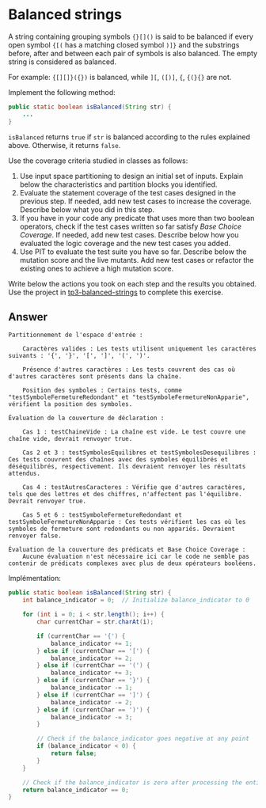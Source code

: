 # Balanced strings

A string containing grouping symbols `{}[]()` is said to be balanced if every open symbol `{[(` has a matching closed symbol `)]}` and the substrings before, after and between each pair of symbols is also balanced. The empty string is considered as balanced.

For example: `{[][]}({})` is balanced, while `][`, `([)]`, `{`, `{(}{}` are not.

Implement the following method:

```java
public static boolean isBalanced(String str) {
    ...
}
```

`isBalanced` returns `true` if `str` is balanced according to the rules explained above. Otherwise, it returns `false`.

Use the coverage criteria studied in classes as follows:

1. Use input space partitioning to design an initial set of inputs. Explain below the characteristics and partition blocks you identified.
2. Evaluate the statement coverage of the test cases designed in the previous step. If needed, add new test cases to increase the coverage. Describe below what you did in this step.
3. If you have in your code any predicate that uses more than two boolean operators, check if the test cases written so far satisfy *Base Choice Coverage*. If needed, add new test cases. Describe below how you evaluated the logic coverage and the new test cases you added.
4. Use PIT to evaluate the test suite you have so far. Describe below the mutation score and the live mutants. Add new test cases or refactor the existing ones to achieve a high mutation score.

Write below the actions you took on each step and the results you obtained.
Use the project in [tp3-balanced-strings](../code/tp3-balanced-strings) to complete this exercise.

## Answer
    Partitionnement de l'espace d'entrée :

        Caractères valides : Les tests utilisent uniquement les caractères suivants : '{', '}', '[', ']', '(', ')'.

        Présence d'autres caractères : Les tests couvrent des cas où d'autres caractères sont présents dans la chaîne.

        Position des symboles : Certains tests, comme "testSymboleFermetureRedondant" et "testSymboleFermetureNonApparie", vérifient la position des symboles.

    Évaluation de la couverture de déclaration :

        Cas 1 : testChaineVide : La chaîne est vide. Le test couvre une chaîne vide, devrait renvoyer true.

        Cas 2 et 3 : testSymbolesEquilibres et testSymbolesDesequilibres : Ces tests couvrent des chaînes avec des symboles équilibrés et déséquilibrés, respectivement. Ils devraient renvoyer les résultats attendus.

        Cas 4 : testAutresCaracteres : Vérifie que d'autres caractères, tels que des lettres et des chiffres, n'affectent pas l'équilibre. Devrait renvoyer true.

        Cas 5 et 6 : testSymboleFermetureRedondant et testSymboleFermetureNonApparie : Ces tests vérifient les cas où les symboles de fermeture sont redondants ou non appariés. Devraient renvoyer false.

    Évaluation de la couverture des prédicats et Base Choice Coverage :
        Aucune évaluation n'est nécessaire ici car le code ne semble pas contenir de prédicats complexes avec plus de deux opérateurs booléens.

        
Implémentation:

```java
public static boolean isBalanced(String str) {
    int balance_indicator = 0;  // Initialize balance_indicator to 0

    for (int i = 0; i < str.length(); i++) {
        char currentChar = str.charAt(i);

        if (currentChar == '{') {
            balance_indicator += 1;
        } else if (currentChar == '[') {
            balance_indicator += 2;
        } else if (currentChar == '(') {
            balance_indicator += 3;
        } else if (currentChar == '}') {
            balance_indicator -= 1;
        } else if (currentChar == ']') {
            balance_indicator -= 2;
        } else if (currentChar == ')') {
            balance_indicator -= 3;
        }

        // Check if the balance_indicator goes negative at any point
        if (balance_indicator < 0) {
            return false;
        }
    }

    // Check if the balance_indicator is zero after processing the entire string
    return balance_indicator == 0;
}
```

